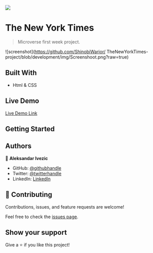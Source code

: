 ![](https://img.shields.io/badge/myapp-blueviolet)

# The New York Times

> Microverse first week project.

![screenshot](https://github.com/ShinobiWarior/
TheNewYorkTimes-project/blob/development/img/Screenshoot.png?raw=true)



## Built With

- Html & CSS

## Live Demo

[Live Demo Link](https://livedemo.com)


## Getting Started



## Authors

👤 **Aleksandar Ivezic**

- GitHub: [@githubhandle](https://github.com/ShinobiWarior)
- Twitter: [@twitterhandle](https://twitter.com/AIvezic)
- LinkedIn: [LinkedIn](https://linkedin.com/linkedinhandle)

## 🤝 Contributing

Contributions, issues, and feature requests are welcome!

Feel free to check the [issues page](https://github.com/ShinobiWarior/TheNewYorkTimes-project/issues).

## Show your support

Give a ⭐️ if you like this project!

